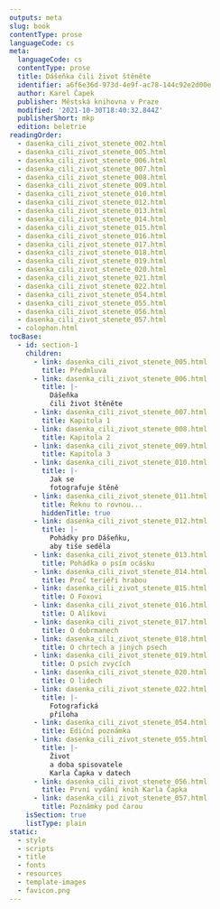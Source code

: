```yaml
---
outputs: meta
slug: book
contentType: prose
languageCode: cs
meta:
  languageCode: cs
  contentType: prose
  title: Dášeňka čili život štěněte
  identifier: a6f6e36d-973d-4e9f-ac78-144c92e2d00e
  author: Karel Čapek
  publisher: Městská knihovna v Praze
  modified: '2021-10-30T18:40:32.844Z'
  publisherShort: mkp
  edition: beletrie
readingOrder:
  - dasenka_cili_zivot_stenete_002.html
  - dasenka_cili_zivot_stenete_005.html
  - dasenka_cili_zivot_stenete_006.html
  - dasenka_cili_zivot_stenete_007.html
  - dasenka_cili_zivot_stenete_008.html
  - dasenka_cili_zivot_stenete_009.html
  - dasenka_cili_zivot_stenete_010.html
  - dasenka_cili_zivot_stenete_012.html
  - dasenka_cili_zivot_stenete_013.html
  - dasenka_cili_zivot_stenete_014.html
  - dasenka_cili_zivot_stenete_015.html
  - dasenka_cili_zivot_stenete_016.html
  - dasenka_cili_zivot_stenete_017.html
  - dasenka_cili_zivot_stenete_018.html
  - dasenka_cili_zivot_stenete_019.html
  - dasenka_cili_zivot_stenete_020.html
  - dasenka_cili_zivot_stenete_021.html
  - dasenka_cili_zivot_stenete_022.html
  - dasenka_cili_zivot_stenete_054.html
  - dasenka_cili_zivot_stenete_055.html
  - dasenka_cili_zivot_stenete_056.html
  - dasenka_cili_zivot_stenete_057.html
  - colophon.html
tocBase:
  - id: section-1
    children:
      - link: dasenka_cili_zivot_stenete_005.html
        title: Předmluva
      - link: dasenka_cili_zivot_stenete_006.html
        title: |-
          Dášeňka
          čili život štěněte
      - link: dasenka_cili_zivot_stenete_007.html
        title: Kapitola 1
      - link: dasenka_cili_zivot_stenete_008.html
        title: Kapitola 2
      - link: dasenka_cili_zivot_stenete_009.html
        title: Kapitola 3
      - link: dasenka_cili_zivot_stenete_010.html
        title: |-
          Jak se
          fotografuje štěně
      - link: dasenka_cili_zivot_stenete_011.html
        title: Řeknu to rovnou...
        hiddenTitle: true
      - link: dasenka_cili_zivot_stenete_012.html
        title: |-
          Pohádky pro Dášeňku,
          aby tiše seděla
      - link: dasenka_cili_zivot_stenete_013.html
        title: Pohádka o psím ocásku
      - link: dasenka_cili_zivot_stenete_014.html
        title: Proč teriéři hrabou
      - link: dasenka_cili_zivot_stenete_015.html
        title: O Foxovi
      - link: dasenka_cili_zivot_stenete_016.html
        title: O Alíkovi
      - link: dasenka_cili_zivot_stenete_017.html
        title: O dobrmanech
      - link: dasenka_cili_zivot_stenete_018.html
        title: O chrtech a jiných psech
      - link: dasenka_cili_zivot_stenete_019.html
        title: O psích zvycích
      - link: dasenka_cili_zivot_stenete_020.html
        title: O lidech
      - link: dasenka_cili_zivot_stenete_022.html
        title: |-
          Fotografická
          příloha
      - link: dasenka_cili_zivot_stenete_054.html
        title: Ediční poznámka
      - link: dasenka_cili_zivot_stenete_055.html
        title: |-
          Život
          a doba spisovatele
          Karla Čapka v datech
      - link: dasenka_cili_zivot_stenete_056.html
        title: První vydání knih Karla Čapka
      - link: dasenka_cili_zivot_stenete_057.html
        title: Poznámky pod čarou
    isSection: true
    listType: plain
static:
  - style
  - scripts
  - title
  - fonts
  - resources
  - template-images
  - favicon.png
---
```

